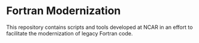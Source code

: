 # Fortran Modernization
This repository contains scripts and tools developed at NCAR in an effort
to facilitate the modernization of legacy Fortran code. 
